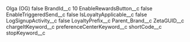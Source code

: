 <?xml version="1.0" encoding="UTF-8"?>
<CustomMetadata xmlns="http://soap.sforce.com/2006/04/metadata" xmlns:xsi="http://www.w3.org/2001/XMLSchema-instance" xmlns:xsd="http://www.w3.org/2001/XMLSchema">
    <label>Olga (OG)</label>
    <protected>false</protected>
    <values>
        <field>BrandId__c</field>
        <value xsi:type="xsd:string">10</value>
    </values>
    <values>
        <field>EnableRewardsButton__c</field>
        <value xsi:type="xsd:boolean">false</value>
    </values>
    <values>
        <field>EnableTriggeredSend__c</field>
        <value xsi:type="xsd:boolean">false</value>
    </values>
    <values>
        <field>IsLoyaltyApplicable__c</field>
        <value xsi:type="xsd:boolean">false</value>
    </values>
    <values>
        <field>LogSignupActivity__c</field>
        <value xsi:type="xsd:boolean">false</value>
    </values>
    <values>
        <field>LoyaltyPrefix__c</field>
        <value xsi:nil="true"/>
    </values>
    <values>
        <field>Parent_Brand__c</field>
        <value xsi:nil="true"/>
    </values>
    <values>
        <field>ZetaGUID__c</field>
        <value xsi:nil="true"/>
    </values>
    <values>
        <field>chargeItKeyword__c</field>
        <value xsi:nil="true"/>
    </values>
    <values>
        <field>preferenceCenterKeyword__c</field>
        <value xsi:nil="true"/>
    </values>
    <values>
        <field>shortCode__c</field>
        <value xsi:nil="true"/>
    </values>
    <values>
        <field>stopKeyword__c</field>
        <value xsi:nil="true"/>
    </values>
</CustomMetadata>
